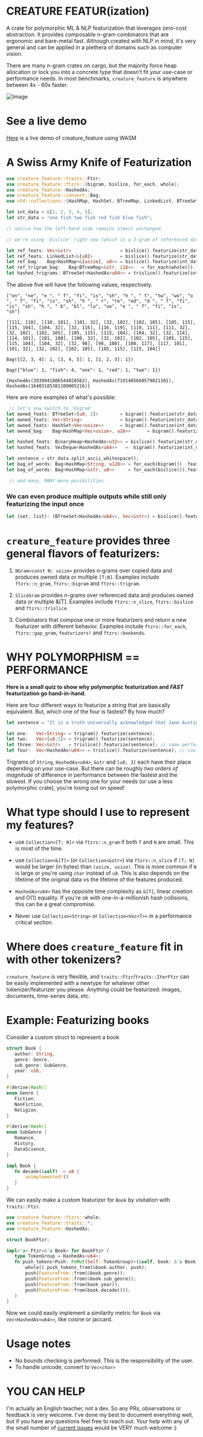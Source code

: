 
 # CREATURE FEATUR(ization)
 A crate for polymorphic ML & NLP featurization that leverages zero-cost abstraction. It provides composable n-gram combinators that are ergonomic and bare-metal fast. Although created with NLP in mind, it's very general and can be applied in a plethera of domains such as computer vision.

 There are many n-gram crates on cargo, but the majority force heap allocation or lock you into a concrete type that doesn’t fit your use-case or performance needs. In most benchmarks, `creature_feature` is anywhere between 4x - 60x faster.


 ![Image](https://raw.githubusercontent.com/Lambda-Logan/creature_feature/master/godzilla_featurization.jpg)

 # See a live demo

 [Here](https://ecstatic-leakey-c7a4fc.netlify.app/)  is a live demo of creature_feature using WASM


 # A Swiss Army Knife of Featurization
 ```rust
use creature_feature::traits::Ftzr;
use creature_feature::ftzrs::{bigram, bislice, for_each, whole};
use creature_feature::HashedAs;
use creature_feature::convert::Bag;
use std::collections::{HashMap, HashSet, BTreeMap, LinkedList, BTreeSet, BinaryHeap, VecDeque};

let int_data = &[1, 2, 3, 4, 5];
let str_data = "one fish two fish red fish blue fish";

 // notice how the left-hand side remains almost unchanged.

 // we're using 'bislice' right now (which is a 2-gram of referenced data), 'ftzrs::bigram' would yield owned data instead of references

 let ref_feats: Vec<&str>                  = bislice().featurize(str_data);
let ref_feats: LinkedList<&[u8]>          = bislice().featurize(str_data);
let ref_bag:   Bag<HashMap<&[usize], u8>> = bislice().featurize(int_data);
let ref_trigram_bag:   Bag<BTreeMap<&str, i16>>   = for_each(whole()).featurize(str_data.split_ascii_whitespace());
let hashed_trigrams: BTreeSet<HashedAs<u64>> = trislice().featurize(int_data);
```
The above five will have the following values, respectively.
 ```
 ["on", "ne", "e ", " f", "fi", "is", "sh", "h ", " t", "tw", "wo", "o ", " f", "fi", "is", "sh", "h ", " r", "re", "ed", "d ", " f", "fi", "is", "sh", "h ", " b", "bl", "lu", "ue", "e ", " f", "fi", "is", "sh"]

 [[111, 110], [110, 101], [101, 32], [32, 102], [102, 105], [105, 115], [115, 104], [104, 32], [32, 116], [116, 119], [119, 111], [111, 32], [32, 102], [102, 105], [105, 115], [115, 104], [104, 32], [32, 114], [114, 101], [101, 100], [100, 32], [32, 102], [102, 105], [105, 115], [115, 104], [104, 32], [32, 98], [98, 108], [108, 117], [117, 101], [101, 32], [32, 102], [102, 105], [105, 115], [115, 104]]

 Bag({[2, 3, 4]: 1, [3, 4, 5]: 1, [1, 2, 3]: 1})

 Bag({"blue": 1, "fish": 4, "one": 1, "red": 1, "two": 1})

 {HashedAs(3939941806544028562), HashedAs(7191405660579021101), HashedAs(16403185381100005216)}
 ```

 Here are more examples of what's possible:
  
```rust
 // let's now switch to 'bigram'
let owned_feats: BTreeSet<[u8; 2]>        = bigram().featurize(str_data);
let owned_feats: Vec<String>              = bigram().featurize(str_data);
let owned_feats: HashSet<Vec<usize>>      = bigram().featurize(int_data);
let owned_bag:   Bag<HashMap<Vec<usize>, u16>>      = bigram().featurize(int_data);

let hashed_feats: BinaryHeap<HashedAs<u32>> = bislice().featurize(str_data);
let hashed_feats: VecDeque<HashedAs<u64>>   =  bigram().featurize(int_data);

let sentence = str_data.split_ascii_whitespace();
let bag_of_words: Bag<HashMap<String, u128>> = for_each(bigram()) .featurize(sentence.clone());
let bag_of_words: Bag<HashMap<&str, u8>>     = for_each(bislice()).featurize(sentence.clone());

 // and many, MANY more posibilities
 ```

 ### We can even produce multiple outputs while still only featurizing the input once
 ```rust
 let (set, list): (BTreeSet<HashedAs<u64>>, Vec<&str>) = bislice().featurize_x2(str_data);
 ```


 # `creature_feature` provides three general flavors of featurizers:

1) `NGram<const N: usize>` provides n-grams over copied data and produces owned data or multiple `[T;N]`. Examples include `ftzrs::n_gram`, `ftzrs::bigram` and `ftzrs::trigram`.

2) `SliceGram` provides n-grams over referenced data and produces owned data or multiple &[T]. Examples include `ftzrs::n_slice`, `ftzrs::bislice` and `ftzrs::trislice`.

3) Combinators that compose one or more featurizers and return a new featurizer with different behavior. Examples include `ftzrs::for_each`, `ftzrs::gap_gram`, `featurizers!` and `ftzrs::bookends`.


 # WHY POLYMORPHISM == PERFORMANCE
 **Here is a small quiz to show why polymorphic featurization and _FAST_ featurization go hand-in-hand.**


 Here are four different ways to featurize a string that are basically equivalent. But, which one of the four is fastest? By how much?

 ```rust
 let sentence = "It is a truth universally acknowledged that Jane Austin must be used in nlp examples";

 let one:   Vec<String> = trigram().featurize(sentence);
 let two:   Vec<[u8;3]> = trigram().featurize(sentence);
 let three: Vec<&str>   = trislice().featurize(sentence); // same performance as &[u8]
 let four:  Vec<HashedAs<u64>> = trislice().featurize(sentence); // could have used trigram
 ```

 Trigrams of `String`, `HashedAs<u64>`, `&str` and `[u8; 3]` each have their place depending on your use-case. But there can be roughly _two orders of magnitude_ of difference in performance between the fastest and the slowest. If you choose the wrong one for your needs (or use a less polymorphic crate), you're losing out on speed!

 # What type should I use to represent my features?
 * use `Collection<[T; N]>` via `ftzrs::n_gram` if both `T` and `N` are small. This is most of the time.

 * use `Collection<&[T]>` (or `Collection<&str>`) via `ftzrs::n_slice` if `[T; N]` would be larger (in bytes) than `(usize, usize)`. This is more common if `N` is large or you're using `char` instead of `u8`. This is also depends on the lifetime of the original data vs the lifetime of the features produced.

 * `HashedAs<u64>` has the opposite time complexity as `&[T]`, linear creation and O(1) equality. If you're ok with one-in-a-millionish hash collisions, this can be a great compromise.

 * Never use `Collection<String>` or `Collection<Vec<T>>` in a performance critical section.

 # Where does `creature_feature` fit in with other tokenizers?

 `creature_feature` is very flexible, and `traits::Ftzr`/`traits::IterFtzr` can be easily implemented with a newtype for whatever other tokenizer/featurizer you please. Anything could be featurized: images, documents, time-series data, etc.

 # Example: Featurizing books
 Consider a custom struct to represent a book
 ```rust
struct Book {
    author: String,
    genre: Genre,
    sub_genre: SubGenre,
    year: u16,
}

#[derive(Hash)]
enum Genre {
    Fiction,
    NonFiction,
    Religion,
}

#[derive(Hash)]
enum SubGenre {
    Romance,
    History,
    DataScience,
}

impl Book {
    fn decade(&self) -> u8 {
        unimplemented!()
    }
}
 ```
 We can easily make a custom featurizer for `Book` by visitation with `traits::Ftzr`.
 ```rust
use creature_feature::ftzrs::whole;
use creature_feature::traits::*;
use creature_feature::HashedAs;

struct BookFtzr;

impl<'a> Ftzr<&'a Book> for BookFtzr {
    type TokenGroup = HashedAs<u64>;
    fn push_tokens<Push: FnMut(Self::TokenGroup)>(&self, book: &'a Book, push: &mut Push) {
        whole().push_tokens_from(&book.author, push);
        push(FeatureFrom::from(&book.genre));
        push(FeatureFrom::from(&book.sub_genre));
        push(FeatureFrom::from(book.year));
        push(FeatureFrom::from(book.decade()));
    }
}
 ```
 Now we could easily implement a similarity metric for `Book` via `Vec<HashedAs<u64>>`, like cosine or jaccard.

 # Usage notes
 * No bounds checking is performed. This is the responsibility of the user.
 * To handle unicode, convert to `Vec<char>`


 # YOU CAN HELP

 I'm actually an English teacher, not a dev. So any PRs, observations or feedback is very welcome. I've done my best to document everything well, but if you have any questions feel free to reach out. Your help with any of the small number of [current issues](https://github.com/Lambda-Logan/creature_feature/issues) would be VERY much welcome :)
